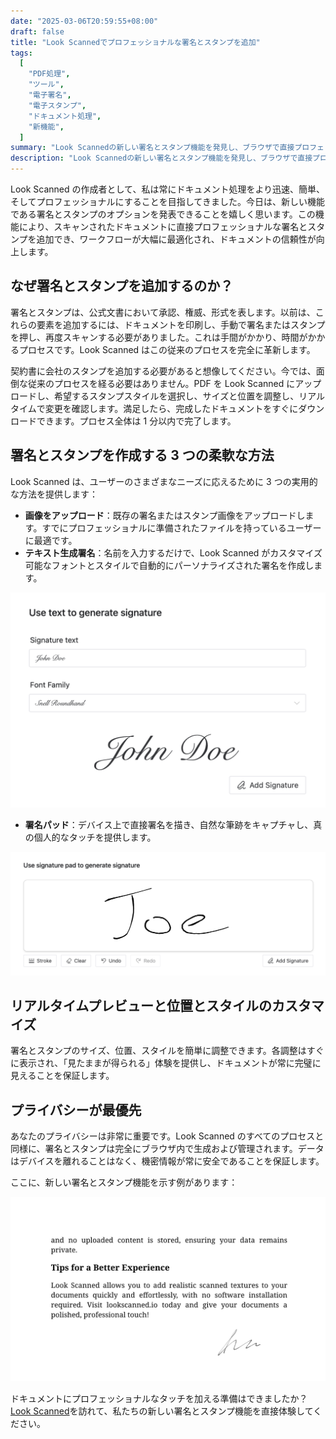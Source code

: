 ```yaml
---
date: "2025-03-06T20:59:55+08:00"
draft: false
title: "Look Scannedでプロフェッショナルな署名とスタンプを追加"
tags:
  [
    "PDF処理",
    "ツール",
    "電子署名",
    "電子スタンプ",
    "ドキュメント処理",
    "新機能",
  ]
summary: "Look Scannedの新しい署名とスタンプ機能を発見し、ブラウザで直接プロフェッショナルな署名とスタンプをドキュメントに追加できます。署名作成のオプション、カスタマイズ、プライバシー保護を提供します。"
description: "Look Scannedの新しい署名とスタンプ機能を発見し、ブラウザで直接プロフェッショナルな署名とスタンプをドキュメントに追加できます。署名作成のオプション、カスタマイズ、プライバシー保護を提供します。"
---
```


Look Scanned の作成者として、私は常にドキュメント処理をより迅速、簡単、そしてプロフェッショナルにすることを目指してきました。今日は、新しい機能である署名とスタンプのオプションを発表できることを嬉しく思います。この機能により、スキャンされたドキュメントに直接プロフェッショナルな署名とスタンプを追加でき、ワークフローが大幅に最適化され、ドキュメントの信頼性が向上します。

## なぜ署名とスタンプを追加するのか？

署名とスタンプは、公式文書において承認、権威、形式を表します。以前は、これらの要素を追加するには、ドキュメントを印刷し、手動で署名またはスタンプを押し、再度スキャンする必要がありました。これは手間がかかり、時間がかかるプロセスです。Look Scanned はこの従来のプロセスを完全に革新します。

契約書に会社のスタンプを追加する必要があると想像してください。今では、面倒な従来のプロセスを経る必要はありません。PDF を Look Scanned にアップロードし、希望するスタンプスタイルを選択し、サイズと位置を調整し、リアルタイムで変更を確認します。満足したら、完成したドキュメントをすぐにダウンロードできます。プロセス全体は 1 分以内で完了します。

## 署名とスタンプを作成する 3 つの柔軟な方法

Look Scanned は、ユーザーのさまざまなニーズに応えるために 3 つの実用的な方法を提供します：

- **画像をアップロード**：既存の署名またはスタンプ画像をアップロードします。すでにプロフェッショナルに準備されたファイルを持っているユーザーに最適です。
- **テキスト生成署名**：名前を入力するだけで、Look Scanned がカスタマイズ可能なフォントとスタイルで自動的にパーソナライズされた署名を作成します。

![テキスト生成署名の例](./use-text-to-generate-signature-example.webp)

- **署名パッド**：デバイス上で直接署名を描き、自然な筆跡をキャプチャし、真の個人的なタッチを提供します。

![署名パッドの例](./use-signature-pad-to-generate-signature-example.webp)

## リアルタイムプレビューと位置とスタイルのカスタマイズ

署名とスタンプのサイズ、位置、スタイルを簡単に調整できます。各調整はすぐに表示され、「見たままが得られる」体験を提供し、ドキュメントが常に完璧に見えることを保証します。

## プライバシーが最優先

あなたのプライバシーは非常に重要です。Look Scanned のすべてのプロセスと同様に、署名とスタンプは完全にブラウザ内で生成および管理されます。データはデバイスを離れることはなく、機密情報が常に安全であることを保証します。

ここに、新しい署名とスタンプ機能を示す例があります：

![署名とスタンプの例](./signature-and-stamp-example.webp)

ドキュメントにプロフェッショナルなタッチを加える準備はできましたか？[Look Scanned](https://lookscanned.io)を訪れて、私たちの新しい署名とスタンプ機能を直接体験してください。
